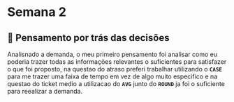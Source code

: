 # Semana 2

## 👀 Pensamento por trás das decisões
Analisnado a demanda, o meu primeiro pensamento foi analisar como eu poderia trazer todas as informações relevantes o suficientes para satisfazer o que foi proposto,
na questao do atraso preferi trabalhar utilizando o **`CASE`** para me trazer uma faixa de tempo em vez de algo muito especifico e na questao do ticket medio a utilizacao do **`AVG`** junto do **`ROUND`** ja foi o suficiente para reealizar a demanda.  
